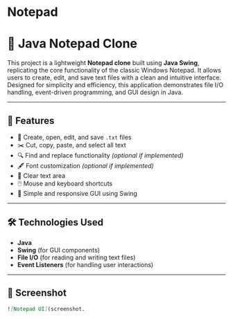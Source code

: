 # Notepad
# 📝 Java Notepad Clone

This project is a lightweight **Notepad clone** built using **Java Swing**, replicating the core functionality of the classic Windows Notepad. It allows users to create, edit, and save text files with a clean and intuitive interface. Designed for simplicity and efficiency, this application demonstrates file I/O handling, event-driven programming, and GUI design in Java.

---

## 🚀 Features

- 📄 Create, open, edit, and save `.txt` files
- ✂️ Cut, copy, paste, and select all text
- 🔍 Find and replace functionality *(optional if implemented)*
- 🖋️ Font customization *(optional if implemented)*
- 🧼 Clear text area
- 🖱️ Mouse and keyboard shortcuts
- 🎨 Simple and responsive GUI using Swing

---

## 🛠️ Technologies Used

- **Java**
- **Swing** (for GUI components)
- **File I/O** (for reading and writing text files)
- **Event Listeners** (for handling user interactions)

---

## 📸 Screenshot


```markdown
![Notepad UI](screenshot.
